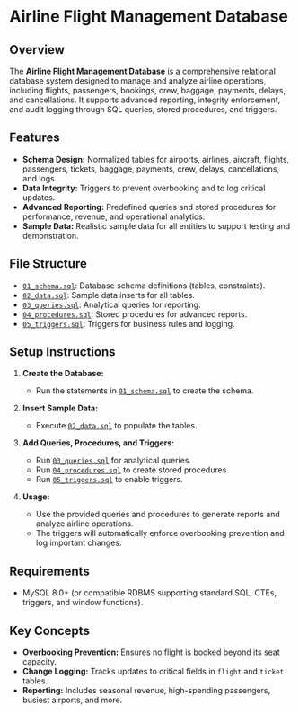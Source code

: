 # Airline Flight Management Database

## Overview

The **Airline Flight Management Database** is a comprehensive relational database system designed to manage and analyze airline operations, including flights, passengers, bookings, crew, baggage, payments, delays, and cancellations. It supports advanced reporting, integrity enforcement, and audit logging through SQL queries, stored procedures, and triggers.

## Features

- **Schema Design:** Normalized tables for airports, airlines, aircraft, flights, passengers, tickets, baggage, payments, crew, delays, cancellations, and logs.
- **Data Integrity:** Triggers to prevent overbooking and to log critical updates.
- **Advanced Reporting:** Predefined queries and stored procedures for performance, revenue, and operational analytics.
- **Sample Data:** Realistic sample data for all entities to support testing and demonstration.

## File Structure

- [`01_schema.sql`](01_schema.sql): Database schema definitions (tables, constraints).
- [`02_data.sql`](02_data.sql): Sample data inserts for all tables.
- [`03_queries.sql`](03_queries.sql): Analytical queries for reporting.
- [`04_procedures.sql`](04_procedures.sql): Stored procedures for advanced reports.
- [`05_triggers.sql`](05_triggers.sql): Triggers for business rules and logging.

## Setup Instructions

1. **Create the Database:**
   - Run the statements in [`01_schema.sql`](01_schema.sql) to create the schema.

2. **Insert Sample Data:**
   - Execute [`02_data.sql`](02_data.sql) to populate the tables.

3. **Add Queries, Procedures, and Triggers:**
   - Run [`03_queries.sql`](03_queries.sql) for analytical queries.
   - Run [`04_procedures.sql`](04_procedures.sql) to create stored procedures.
   - Run [`05_triggers.sql`](05_triggers.sql) to enable triggers.

4. **Usage:**
   - Use the provided queries and procedures to generate reports and analyze airline operations.
   - The triggers will automatically enforce overbooking prevention and log important changes.

## Requirements

- MySQL 8.0+ (or compatible RDBMS supporting standard SQL, CTEs, triggers, and window functions).

## Key Concepts

- **Overbooking Prevention:** Ensures no flight is booked beyond its seat capacity.
- **Change Logging:** Tracks updates to critical fields in `flight` and `ticket` tables.
- **Reporting:** Includes seasonal revenue, high-spending passengers, busiest airports, and more.
